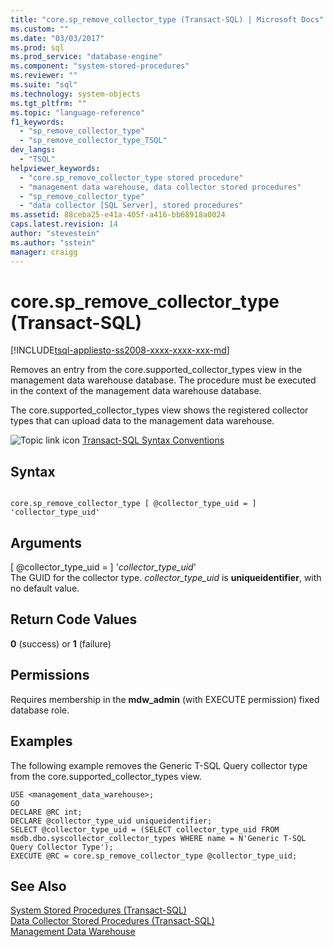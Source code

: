 ```yaml
---
title: "core.sp_remove_collector_type (Transact-SQL) | Microsoft Docs"
ms.custom: ""
ms.date: "03/03/2017"
ms.prod: sql
ms.prod_service: "database-engine"
ms.component: "system-stored-procedures"
ms.reviewer: ""
ms.suite: "sql"
ms.technology: system-objects
ms.tgt_pltfrm: ""
ms.topic: "language-reference"
f1_keywords: 
  - "sp_remove_collector_type"
  - "sp_remove_collector_type_TSQL"
dev_langs: 
  - "TSQL"
helpviewer_keywords: 
  - "core.sp_remove_collector_type stored procedure"
  - "management data warehouse, data collector stored procedures"
  - "sp_remove_collector_type"
  - "data collector [SQL Server], stored procedures"
ms.assetid: 88ceba25-e41a-405f-a416-bb68918a0024
caps.latest.revision: 14
author: "stevestein"
ms.author: "sstein"
manager: craigg
---
```

# core.sp_remove_collector_type (Transact-SQL)
[!INCLUDE[tsql-appliesto-ss2008-xxxx-xxxx-xxx-md](../../includes/tsql-appliesto-ss2008-xxxx-xxxx-xxx-md.md)]

  Removes an entry from the core.supported_collector_types view in the management data warehouse database. The procedure must be executed in the context of the management data warehouse database.  
  
 The core.supported_collector_types view shows the registered collector types that can upload data to the management data warehouse.  
  
 ![Topic link icon](../../database-engine/configure-windows/media/topic-link.gif "Topic link icon") [Transact-SQL Syntax Conventions](../../t-sql/language-elements/transact-sql-syntax-conventions-transact-sql.md)  
  
## Syntax  
  
```  
  
core.sp_remove_collector_type [ @collector_type_uid = ] 'collector_type_uid'  
```  
  
## Arguments  
 [ @collector_type_uid = ] '*collector_type_uid*'  
 The GUID for the collector type. *collector_type_uid* is **uniqueidentifier**, with no default value.  
  
## Return Code Values  
 **0** (success) or **1** (failure)  
  
## Permissions  
 Requires membership in the **mdw_admin** (with EXECUTE permission) fixed database role.  
  
## Examples  
 The following example removes the Generic T-SQL Query collector type from the core.supported_collector_types view.  
  
```  
USE <management_data_warehouse>;  
GO  
DECLARE @RC int;  
DECLARE @collector_type_uid uniqueidentifier;  
SELECT @collector_type_uid = (SELECT collector_type_uid FROM msdb.dbo.syscollector_collector_types WHERE name = N'Generic T-SQL Query Collector Type');  
EXECUTE @RC = core.sp_remove_collector_type @collector_type_uid;  
```  
  
## See Also  
 [System Stored Procedures &#40;Transact-SQL&#41;](../../relational-databases/system-stored-procedures/system-stored-procedures-transact-sql.md)   
 [Data Collector Stored Procedures &#40;Transact-SQL&#41;](../../relational-databases/system-stored-procedures/data-collector-stored-procedures-transact-sql.md)   
 [Management Data Warehouse](../../relational-databases/data-collection/management-data-warehouse.md)  
  
  

